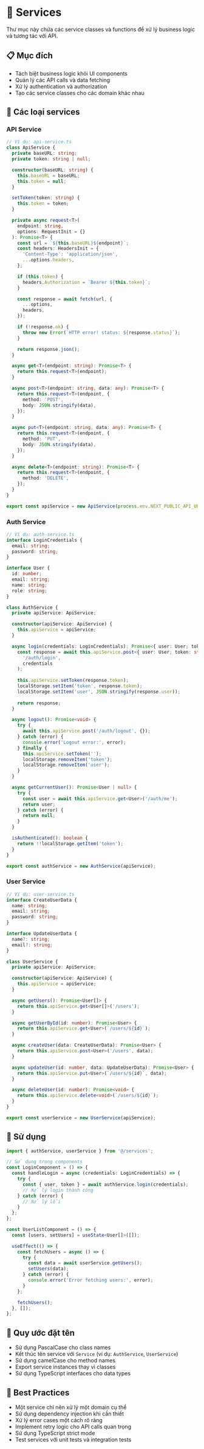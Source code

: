 # 📁 Services

Thư mục này chứa các service classes và functions để xử lý business logic và tương tác với API.

## 📋 Mục đích

- Tách biệt business logic khỏi UI components
- Quản lý các API calls và data fetching
- Xử lý authentication và authorization
- Tạo các service classes cho các domain khác nhau

## 🎯 Các loại services

### API Service
```typescript
// Ví dụ: api-service.ts
class ApiService {
  private baseURL: string;
  private token: string | null;

  constructor(baseURL: string) {
    this.baseURL = baseURL;
    this.token = null;
  }

  setToken(token: string) {
    this.token = token;
  }

  private async request<T>(
    endpoint: string,
    options: RequestInit = {}
  ): Promise<T> {
    const url = `${this.baseURL}${endpoint}`;
    const headers: HeadersInit = {
      'Content-Type': 'application/json',
      ...options.headers,
    };

    if (this.token) {
      headers.Authorization = `Bearer ${this.token}`;
    }

    const response = await fetch(url, {
      ...options,
      headers,
    });

    if (!response.ok) {
      throw new Error(`HTTP error! status: ${response.status}`);
    }

    return response.json();
  }

  async get<T>(endpoint: string): Promise<T> {
    return this.request<T>(endpoint);
  }

  async post<T>(endpoint: string, data: any): Promise<T> {
    return this.request<T>(endpoint, {
      method: 'POST',
      body: JSON.stringify(data),
    });
  }

  async put<T>(endpoint: string, data: any): Promise<T> {
    return this.request<T>(endpoint, {
      method: 'PUT',
      body: JSON.stringify(data),
    });
  }

  async delete<T>(endpoint: string): Promise<T> {
    return this.request<T>(endpoint, {
      method: 'DELETE',
    });
  }
}

export const apiService = new ApiService(process.env.NEXT_PUBLIC_API_URL || '');
```

### Auth Service
```typescript
// Ví dụ: auth-service.ts
interface LoginCredentials {
  email: string;
  password: string;
}

interface User {
  id: number;
  email: string;
  name: string;
  role: string;
}

class AuthService {
  private apiService: ApiService;

  constructor(apiService: ApiService) {
    this.apiService = apiService;
  }

  async login(credentials: LoginCredentials): Promise<{ user: User; token: string }> {
    const response = await this.apiService.post<{ user: User; token: string }>(
      '/auth/login',
      credentials
    );
    
    this.apiService.setToken(response.token);
    localStorage.setItem('token', response.token);
    localStorage.setItem('user', JSON.stringify(response.user));
    
    return response;
  }

  async logout(): Promise<void> {
    try {
      await this.apiService.post('/auth/logout', {});
    } catch (error) {
      console.error('Logout error:', error);
    } finally {
      this.apiService.setToken('');
      localStorage.removeItem('token');
      localStorage.removeItem('user');
    }
  }

  async getCurrentUser(): Promise<User | null> {
    try {
      const user = await this.apiService.get<User>('/auth/me');
      return user;
    } catch (error) {
      return null;
    }
  }

  isAuthenticated(): boolean {
    return !!localStorage.getItem('token');
  }
}

export const authService = new AuthService(apiService);
```

### User Service
```typescript
// Ví dụ: user-service.ts
interface CreateUserData {
  name: string;
  email: string;
  password: string;
}

interface UpdateUserData {
  name?: string;
  email?: string;
}

class UserService {
  private apiService: ApiService;

  constructor(apiService: ApiService) {
    this.apiService = apiService;
  }

  async getUsers(): Promise<User[]> {
    return this.apiService.get<User[]>('/users');
  }

  async getUserById(id: number): Promise<User> {
    return this.apiService.get<User>(`/users/${id}`);
  }

  async createUser(data: CreateUserData): Promise<User> {
    return this.apiService.post<User>('/users', data);
  }

  async updateUser(id: number, data: UpdateUserData): Promise<User> {
    return this.apiService.put<User>(`/users/${id}`, data);
  }

  async deleteUser(id: number): Promise<void> {
    return this.apiService.delete<void>(`/users/${id}`);
  }
}

export const userService = new UserService(apiService);
```

## 🚀 Sử dụng

```typescript
import { authService, userService } from '@/services';

// Sử dụng trong components
const LoginComponent = () => {
  const handleLogin = async (credentials: LoginCredentials) => {
    try {
      const { user, token } = await authService.login(credentials);
      // Xử lý login thành công
    } catch (error) {
      // Xử lý lỗi
    }
  };
};

const UserListComponent = () => {
  const [users, setUsers] = useState<User[]>([]);

  useEffect(() => {
    const fetchUsers = async () => {
      try {
        const data = await userService.getUsers();
        setUsers(data);
      } catch (error) {
        console.error('Error fetching users:', error);
      }
    };

    fetchUsers();
  }, []);
};
```

## 📝 Quy ước đặt tên

- Sử dụng PascalCase cho class names
- Kết thúc tên service với `Service` (ví dụ: `AuthService`, `UserService`)
- Sử dụng camelCase cho method names
- Export service instances thay vì classes
- Sử dụng TypeScript interfaces cho data types

## 🔧 Best Practices

- Một service chỉ nên xử lý một domain cụ thể
- Sử dụng dependency injection khi cần thiết
- Xử lý error cases một cách rõ ràng
- Implement retry logic cho API calls quan trọng
- Sử dụng TypeScript strict mode
- Test services với unit tests và integration tests
